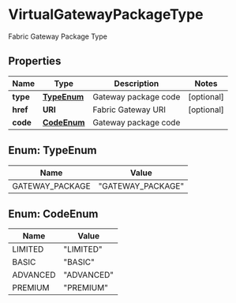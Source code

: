 

# VirtualGatewayPackageType

Fabric Gateway Package Type

## Properties

| Name | Type | Description | Notes |
|------------ | ------------- | ------------- | -------------|
|**type** | [**TypeEnum**](#TypeEnum) | Gateway package code |  [optional] |
|**href** | **URI** | Fabric Gateway URI |  [optional] |
|**code** | [**CodeEnum**](#CodeEnum) | Gateway package code |  |



## Enum: TypeEnum

| Name | Value |
|---- | -----|
| GATEWAY_PACKAGE | &quot;GATEWAY_PACKAGE&quot; |



## Enum: CodeEnum

| Name | Value |
|---- | -----|
| LIMITED | &quot;LIMITED&quot; |
| BASIC | &quot;BASIC&quot; |
| ADVANCED | &quot;ADVANCED&quot; |
| PREMIUM | &quot;PREMIUM&quot; |



